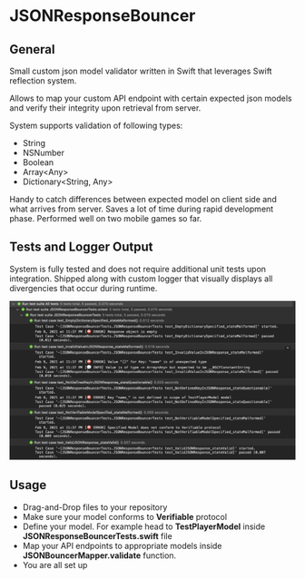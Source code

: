 # JSONResponseBouncer

## General
Small custom json model validator written in Swift that leverages Swift reflection system.

Allows to map your custom API endpoint with certain expected json models and verify their integrity upon retrieval from server.

System supports validation of following types: 
* String
* NSNumber
* Boolean
* Array\<Any\>
* Dictionary\<String, Any\>

Handy to catch differences between expected model on client side and what arrives from server. Saves a lot of time during rapid development phase. Performed well on two mobile games so far.

## Tests and Logger Output
System is fully tested and does not require additional unit tests upon integration. Shipped along with custom logger that visually displays all divergencies that occur during runtime.

![Existing unit tests](/Img/JSONResponseBouncer-tests.png)

## Usage
* Drag-and-Drop files to your repository
* Make sure your model conforms to **Verifiable** protocol
* Define your model. For example head to **TestPlayerModel** inside **JSONResponseBouncerTests.swift** file
* Map your API endpoints to appropriate models inside **JSONBouncerMapper.validate** function.
* You are all set up
